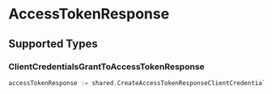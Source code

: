 # AccessTokenResponse


## Supported Types

### ClientCredentialsGrantToAccessTokenResponse

```go
accessTokenResponse := shared.CreateAccessTokenResponseClientCredentialsGrantToAccessTokenResponse(shared.ClientCredentialsGrantToAccessTokenResponse{/* values here */})
```

